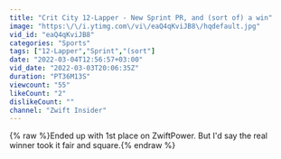 ```yaml
---
title: "Crit City 12-Lapper - New Sprint PR, and (sort of) a win"
image: "https:\/\/i.ytimg.com\/vi\/eaQ4qKviJB8\/hqdefault.jpg"
vid_id: "eaQ4qKviJB8"
categories: "Sports"
tags: ["12-Lapper","Sprint","(sort"]
date: "2022-03-04T12:56:57+03:00"
vid_date: "2022-03-03T20:06:35Z"
duration: "PT36M13S"
viewcount: "55"
likeCount: "2"
dislikeCount: ""
channel: "Zwift Insider"
---
```

{% raw %}Ended up with 1st place on ZwiftPower. But I'd say the real winner took it fair and square.{% endraw %}
